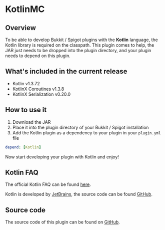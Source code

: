 # KotlinMC

## Overview
To be able to develop Bukkit / Spigot plugins with the **Kotlin** language, the Kotlin library is required on the classpath.
This plugin comes to help, the JAR just needs to be dropped into the plugin directory, and your plugin needs to depend on this plugin.

## What's included in the current release

- Kotlin v1.3.72
- KotlinX Coroutines v1.3.8
- KotlinX Serialization v0.20.0

## How to use it

1. Download the JAR
2. Place it into the plugin directory of your Bukkit / Spigot installation
3. Add the Kotlin plugin as a dependency to your plugin in your ``plugin.yml`` file 
```yaml
depend: [Kotlin]
```

Now start developing your plugin with Kotlin and enjoy! 

## Kotlin FAQ

The official Kotlin FAQ can be found [here](https://kotlinlang.org/docs/reference/faq.html).

Kotlin is developed by [JetBrains](http://www.jetbrains.com/), the source code can be found [GitHub](https://github.com/jetbrains/kotlin).

## Source code

The source code of this plugin can be found on [GitHub](https://github.com/tekgator/KotlinMC).

